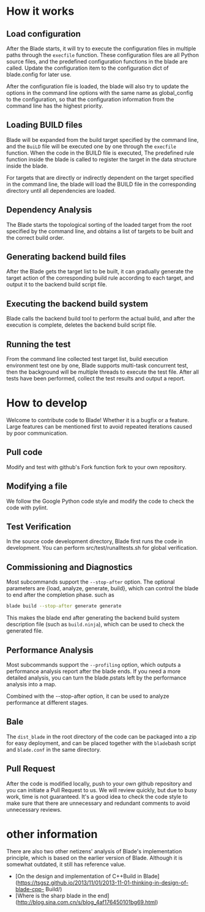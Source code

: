 # How it works

## Load configuration
After the Blade starts, it will try to execute the configuration files in multiple paths through the `execfile` function. These configuration files are all Python source files, and the predefined configuration functions in the blade are called.
Update the configuration item to the configuration dict of blade.config for later use.

After the configuration file is loaded, the blade will also try to update the options in the command line options with the same name as global_config to the configuration, so that the configuration information from the command line has the highest priority.

## Loading BUILD files
Blade will be expanded from the build target specified by the command line, and the `BuiLD` file will be executed one by one through the `execfile` function. When the code in the BUILD file is executed,
The predefined rule function inside the blade is called to register the target in the data structure inside the blade.

For targets that are directly or indirectly dependent on the target specified in the command line, the blade will load the BUILD file in the corresponding directory until all dependencies are loaded.

## Dependency Analysis
The Blade starts the topological sorting of the loaded target from the root specified by the command line, and obtains a list of targets to be built and the correct build order.

## Generating backend build files
After the Blade gets the target list to be built, it can gradually generate the target action of the corresponding build rule according to each target, and output it to the backend build script file.

## Executing the backend build system
Blade calls the backend build tool to perform the actual build, and after the execution is complete, deletes the backend build script file.

## Running the test
From the command line collected test target list, build execution environment test one by one, Blade supports multi-task concurrent test, then the background will be multiple threads to execute the test file.
After all tests have been performed, collect the test results and output a report.

# How to develop
Welcome to contribute code to Blade! Whether it is a bugfix or a feature. Large features can be mentioned first to avoid repeated iterations caused by poor communication.

## Pull code
Modify and test with github's Fork function fork to your own repository.

## Modifying a file
We follow the Google Python code style and modify the code to check the code with pylint.

## Test Verification
In the source code development directory, Blade first runs the code in development. You can perform src/test/runalltests.sh for global verification.

## Commissioning and Diagnostics

Most subcommands support the `--stop-after` option. The optional parameters are {load, analyze, generate, build}, which can control the blade to end after the completion phase. such as
```bash
blade build --stop-after generate generate
```
This makes the blade end after generating the backend build system description file (such as `build.ninja`), which can be used to check the generated file.

## Performance Analysis
Most subcommands support the `--profiling` option, which outputs a performance analysis report after the blade ends. If you need a more detailed analysis, you can turn the blade.pstats left by the performance analysis into a map.

Combined with the --stop-after option, it can be used to analyze performance at different stages.


## Bale
The `dist_blade` in the root directory of the code can be packaged into a zip for easy deployment, and can be placed together with the `blade`bash script and `blade.conf` in the same directory.

## Pull Request
After the code is modified locally, push to your own github repository and you can initiate a Pull Request to us. We will review quickly, but due to busy work, time is not guaranteed.
It's a good idea to check the code style to make sure that there are unnecessary and redundant comments to avoid unnecessary reviews.

# other information
There are also two other netizens' analysis of Blade's implementation principle, which is based on the earlier version of Blade. Although it is somewhat outdated, it still has reference value.
* [On the design and implementation of C++Build in Blade] (https://tsgsz.github.io/2013/11/01/2013-11-01-thinking-in-design-of-blade-cpp- Build/)
* [Where is the sharp blade in the end] (http://blog.sina.com.cn/s/blog_4af176450101bg69.html)
